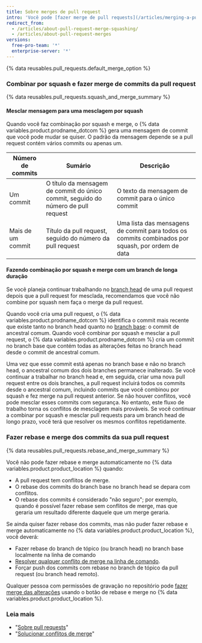```yaml
---
title: Sobre merges de pull request
intro: 'Você pode [fazer merge de pull requests](/articles/merging-a-pull-request) retendo todos os commits em um branch de recurso, combinando por squash todos os commits em um único commit ou fazendo rebase de commits individuais do branch ''head'' no branch ''base''.'
redirect_from:
  - /articles/about-pull-request-merge-squashing/
  - /articles/about-pull-request-merges
versions:
  free-pro-team: '*'
  enterprise-server: '*'
---
```


{% data reusables.pull_requests.default_merge_option %}

### Combinar por squash e fazer merge de commits da pull request

{% data reusables.pull_requests.squash_and_merge_summary %}

#### Mesclar mensagem para uma mesclagem por squash

Quando você faz combinação por squash e merge, o {% data variables.product.prodname_dotcom %} gera uma mensagem de commit que você pode mudar se quiser. O padrão da mensagem depende se a  pull request contém vários commits ou apenas um.

| Número de commits | Sumário                                                                           | Descrição                                                                                        |
| ----------------- | --------------------------------------------------------------------------------- | ------------------------------------------------------------------------------------------------ |
| Um commit         | O título da mensagem de commit do único commit, seguido do número de pull request | O texto da mensagem de commit para o único commit                                                |
| Mais de um commit | Título da pull request, seguido do número da pull request                         | Uma lista das mensagens de commit para todos os commits combinados por squash, por ordem de data |

#### Fazendo combinação por squash e merge com um branch de longa duração

Se você planeja continuar trabalhando no [branch head](/github/getting-started-with-github/github-glossary#head-branch) de uma pull request depois que a pull request for mesclada, recomendamos que você não combine por squash nem faça o merge da pull request.

Quando você cria uma pull request, o {% data variables.product.prodname_dotcom %} identifica o commit mais recente que existe tanto no branch head quanto no [branch base](/github/getting-started-with-github/github-glossary#base-branch): o commit de ancestral comum. Quando você combinar por squash e mesclar a pull request, o {% data variables.product.prodname_dotcom %} cria um commit no branch base que contém todas as alterações feitas no branch head desde o commit de ancestral comum.

Uma vez que esse commit está apenas no branch base e não no branch head, o ancestral comum dos dois branches permanece inalterado. Se você continuar a trabalhar no branch head e, em seguida, criar uma nova pull request entre os dois branches, a pull request incluirá todos os commits desde o ancestral comum, incluindo commits que você combinou por squash e fez merge na pull request anterior. Se não houver conflitos, você pode mesclar esses commits com segurança. No entanto, este fluxo de trabalho torna os conflitos de mesclagem mais prováveis. Se você continuar a combinar por squash e mesclar pull requests para um branch head de longo prazo, você terá que resolver os mesmos conflitos repetidamente.

### Fazer rebase e merge dos commits da sua pull request

{% data reusables.pull_requests.rebase_and_merge_summary %}

Você não pode fazer rebase e merge automaticamente no {% data variables.product.product_location %} quando:
- A pull request tem conflitos de merge.
- O rebase dos commits do branch base no branch head se depara com conflitos.
- O rebase dos commits é considerado "não seguro"; por exemplo, quando é possível fazer rebase sem conflitos de merge, mas que geraria um resultado diferente daquele que um merge geraria.

Se ainda quiser fazer rebase dos commits, mas não puder fazer rebase e merge automaticamente no {% data variables.product.product_location %}, você deverá:
- Fazer rebase do branch de tópico (ou branch head) no branch base localmente na linha de comando
- [Resolver qualquer conflito de merge na linha de comando](/articles/resolving-a-merge-conflict-using-the-command-line/).
- Forçar push dos commits com rebase no branch de tópico da pull request (ou branch head remoto).

Qualquer pessoa com permissões de gravação no repositório pode [fazer merge das alterações](/articles/merging-a-pull-request/) usando o botão de rebase e merge no {% data variables.product.product_location %}.

### Leia mais

- "[Sobre pull requests](/articles/about-pull-requests)"
- "[Solucionar conflitos de merge](/articles/addressing-merge-conflicts)"
